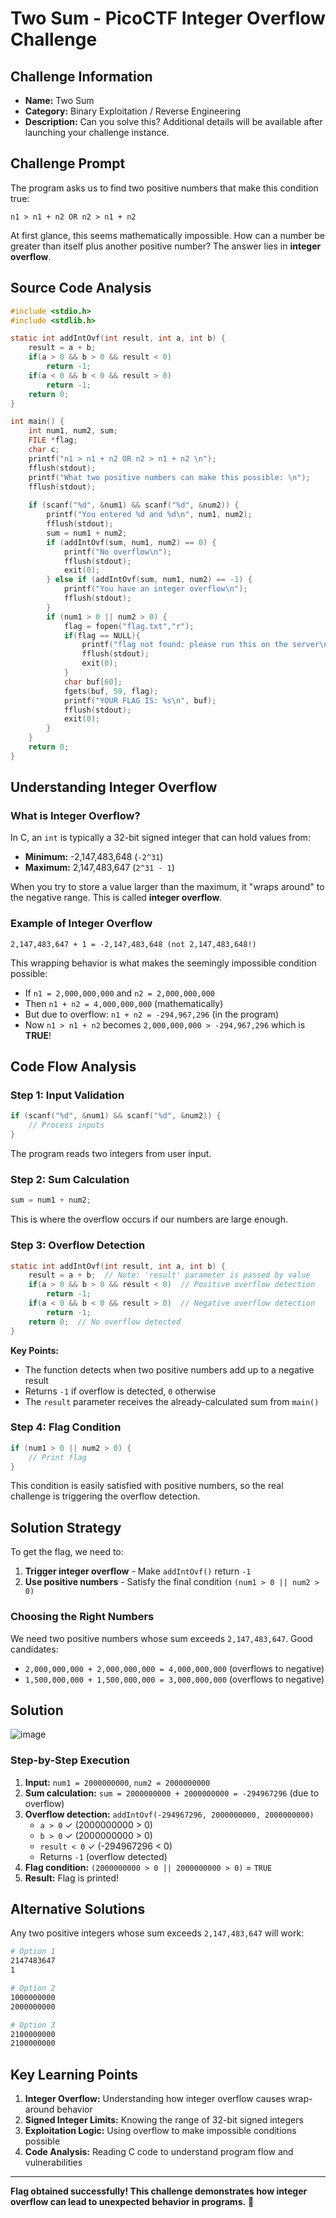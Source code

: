# Two Sum - PicoCTF Integer Overflow Challenge

## Challenge Information

- **Name:** Two Sum
- **Category:** Binary Exploitation / Reverse Engineering
- **Description:** Can you solve this? Additional details will be available after launching your challenge instance.

## Challenge Prompt

The program asks us to find two positive numbers that make this condition true:
```
n1 > n1 + n2 OR n2 > n1 + n2
```

At first glance, this seems mathematically impossible. How can a number be greater than itself plus another positive number? The answer lies in **integer overflow**.

## Source Code Analysis

```c
#include <stdio.h>
#include <stdlib.h>

static int addIntOvf(int result, int a, int b) {
    result = a + b;
    if(a > 0 && b > 0 && result < 0)
        return -1;
    if(a < 0 && b < 0 && result > 0)
        return -1;
    return 0;
}

int main() {
    int num1, num2, sum;
    FILE *flag;
    char c;
    printf("n1 > n1 + n2 OR n2 > n1 + n2 \n");
    fflush(stdout);
    printf("What two positive numbers can make this possible: \n");
    fflush(stdout);
    
    if (scanf("%d", &num1) && scanf("%d", &num2)) {
        printf("You entered %d and %d\n", num1, num2);
        fflush(stdout);
        sum = num1 + num2;
        if (addIntOvf(sum, num1, num2) == 0) {
            printf("No overflow\n");
            fflush(stdout);
            exit(0);
        } else if (addIntOvf(sum, num1, num2) == -1) {
            printf("You have an integer overflow\n");
            fflush(stdout);
        }
        if (num1 > 0 || num2 > 0) {
            flag = fopen("flag.txt","r");
            if(flag == NULL){
                printf("flag not found: please run this on the server\n");
                fflush(stdout);
                exit(0);
            }
            char buf[60];
            fgets(buf, 59, flag);
            printf("YOUR FLAG IS: %s\n", buf);
            fflush(stdout);
            exit(0);
        }
    }
    return 0;
}
```

## Understanding Integer Overflow

### What is Integer Overflow?

In C, an `int` is typically a 32-bit signed integer that can hold values from:
- **Minimum:** -2,147,483,648 (`-2^31`)
- **Maximum:** 2,147,483,647 (`2^31 - 1`)

When you try to store a value larger than the maximum, it "wraps around" to the negative range. This is called **integer overflow**.

### Example of Integer Overflow

```
2,147,483,647 + 1 = -2,147,483,648 (not 2,147,483,648!)
```

This wrapping behavior is what makes the seemingly impossible condition possible:
- If `n1 = 2,000,000,000` and `n2 = 2,000,000,000`
- Then `n1 + n2 = 4,000,000,000` (mathematically)
- But due to overflow: `n1 + n2 = -294,967,296` (in the program)
- Now `n1 > n1 + n2` becomes `2,000,000,000 > -294,967,296` which is **TRUE**!

## Code Flow Analysis

### Step 1: Input Validation
```c
if (scanf("%d", &num1) && scanf("%d", &num2)) {
    // Process inputs
}
```
The program reads two integers from user input.

### Step 2: Sum Calculation
```c
sum = num1 + num2;
```
This is where the overflow occurs if our numbers are large enough.

### Step 3: Overflow Detection
```c
static int addIntOvf(int result, int a, int b) {
    result = a + b;  // Note: 'result' parameter is passed by value
    if(a > 0 && b > 0 && result < 0)  // Positive overflow detection
        return -1;
    if(a < 0 && b < 0 && result > 0)  // Negative overflow detection
        return -1;
    return 0;  // No overflow detected
}
```

**Key Points:**
- The function detects when two positive numbers add up to a negative result
- Returns `-1` if overflow is detected, `0` otherwise
- The `result` parameter receives the already-calculated sum from `main()`

### Step 4: Flag Condition
```c
if (num1 > 0 || num2 > 0) {
    // Print flag
}
```
This condition is easily satisfied with positive numbers, so the real challenge is triggering the overflow detection.

## Solution Strategy

To get the flag, we need to:
1. **Trigger integer overflow** - Make `addIntOvf()` return `-1`
2. **Use positive numbers** - Satisfy the final condition `(num1 > 0 || num2 > 0)`

### Choosing the Right Numbers

We need two positive numbers whose sum exceeds `2,147,483,647`. Good candidates:
- `2,000,000,000 + 2,000,000,000 = 4,000,000,000` (overflows to negative)
- `1,500,000,000 + 1,500,000,000 = 3,000,000,000` (overflows to negative)

## Solution
![image](https://github.com/user-attachments/assets/718e16e6-4c13-431e-ba30-c4066ddc1af9)

### Step-by-Step Execution

1. **Input:** `num1 = 2000000000`, `num2 = 2000000000`
2. **Sum calculation:** `sum = 2000000000 + 2000000000 = -294967296` (due to overflow)
3. **Overflow detection:** `addIntOvf(-294967296, 2000000000, 2000000000)`
   - `a > 0` ✓ (2000000000 > 0)
   - `b > 0` ✓ (2000000000 > 0)  
   - `result < 0` ✓ (-294967296 < 0)
   - Returns `-1` (overflow detected)
4. **Flag condition:** `(2000000000 > 0 || 2000000000 > 0)` = `TRUE`
5. **Result:** Flag is printed!

## Alternative Solutions

Any two positive integers whose sum exceeds `2,147,483,647` will work:

```bash
# Option 1
2147483647
1

# Option 2  
1000000000
2000000000

# Option 3
2100000000
2100000000
```

## Key Learning Points

1. **Integer Overflow:** Understanding how integer overflow causes wrap-around behavior
2. **Signed Integer Limits:** Knowing the range of 32-bit signed integers
3. **Exploitation Logic:** Using overflow to make impossible conditions possible
4. **Code Analysis:** Reading C code to understand program flow and vulnerabilities

---

**Flag obtained successfully! This challenge demonstrates how integer overflow can lead to unexpected behavior in programs.** 🚩
